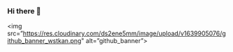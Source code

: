 ### Hi there 👋
<img src=”https://res.cloudinary.com/ds2ene5mm/image/upload/v1639905076/github_banner_wstkan.png" alt=”github_banner”>
<!--
**jnebab/jnebab** is a ✨ _special_ ✨ repository because its `README.md` (this file) appears on your GitHub profile.

Here are some ideas to get you started:

- 🔭 I’m currently working on ...
- 🌱 I’m currently learning ...
- 👯 I’m looking to collaborate on ...
- 🤔 I’m looking for help with ...
- 💬 Ask me about ...
- 📫 How to reach me: ...
- 😄 Pronouns: ...
- ⚡ Fun fact: ...
-->
